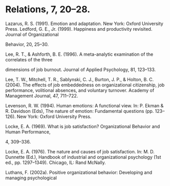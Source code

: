 # Relations, 7, 20–28.

Lazarus, R. S. (1991). Emotion and adaptation. New York: Oxford University Press. Ledford, G. E., Jr. (1999). Happiness and productivity revisited. Journal of Organizational

Behavior, 20, 25–30.

Lee, R. T., & Ashforth, B. E. (1996). A meta-analytic examination of the correlates of the three

dimensions of job burnout. Journal of Applied Psychology, 81, 123–133.

Lee, T. W., Mitchell, T. R., Sablynski, C. J., Burton, J. P., & Holton, B. C. (2004). The effects of job embeddedness on organizational citizenship, job performance, volitional absences, and voluntary turnover. Academy of Management Journal, 47, 711–722.

Levenson, R. W. (1994). Human emotions: A functional view. In: P. Ekman & R. Davidson (Eds), The nature of emotion: Fundamental questions (pp. 123–126). New York: Oxford University Press.

Locke, E. A. (1969). What is job satisfaction? Organizational Behavior and Human Performance,

4, 309–336.

Locke, E. A. (1976). The nature and causes of job satisfaction. In: M. D. Dunnette (Ed.), Handbook of industrial and organizational psychology (1st ed., pp. 1297–1349). Chicago, IL: Rand McNally.

Luthans, F. (2002a). Positive organizational behavior: Developing and managing psychological
